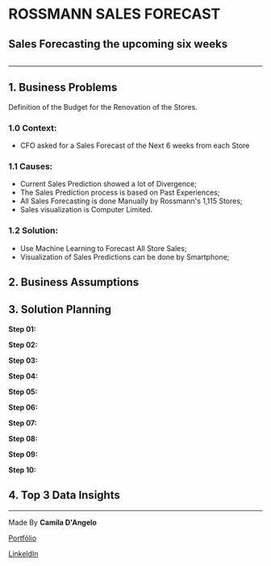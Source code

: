 # **ROSSMANN SALES FORECAST**

## Sales Forecasting the upcoming six weeks

![]()

***

## 1. Business Problems

Definition of the Budget for the Renovation of the Stores.

 ### 1.0 **Context:**
 
 * CFO asked for a Sales Forecast of the Next 6 weeks from each Store

### 1.1 **Causes:**

 * Current Sales Prediction showed a lot of Divergence;
 * The Sales Prediction process is based on Past Experiences;
 * All Sales Forecasting is done Manually by Rossmann's 1,115 Stores;
 * Sales visualization is Computer Limited.

### 1.2 **Solution:**

 * Use Machine Learning to Forecast All Store Sales;
 * Visualization of Sales Predictions can be done by Smartphone;

## 2. Business Assumptions












## 3. Solution Planning

**Step 01:**

**Step 02:**

**Step 03:**

**Step 04:**

**Step 05:**

**Step 06:**

**Step 07:**

**Step 08:**

**Step 09:**

**Step 10:**

## 4. Top 3 Data Insights

***
Made By **Camila D'Angelo**

[Portfólio](https://github.com/camila-dangelo-tempesta?tab=repositories)

[LinkeldIn](https://www.linkedin.com/in/camiladangelotempesta/)











 
